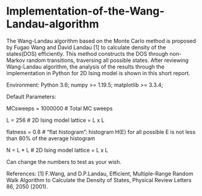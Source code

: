 # Implementation-of-the-Wang-Landau-algorithm
The Wang-Landau algorithm based on the Monte Carlo method is proposed by Fugao Wang  and David Landau [1] to calculate density of the states(DOS) efficiently. This method constructs  the DOS through non-Markov random transitions, traversing all possible states. After reviewing  Wang-Landau algorithm, the analysis of the results through the implementation in Python for 2D  Ising model is shown in this short report.


Environment: Python 3.6; numpy >= 1.19.5; matplotlib >= 3.3.4; 


Default Parameters: 

MCsweeps = 1000000   # Total MC sweeps

L = 256              # 2D Ising model lattice = L x L

flatness = 0.8      # “flat histogram”: histogram H(E) for all possible E is not less than 80% of the average histogram

N = L * L           # 2D Ising model lattice = L x L

Can change the numbers to test as your wish.


References:
[1] F.Wang, and D.P.Landau, Efficient, Multiple-Range Random Walk Algorithm to Calculate the 
Density of States, Physical Review Letters 86, 2050 (2001).
